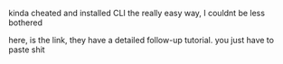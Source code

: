 kinda cheated and installed CLI the really easy way, I couldnt be less bothered

here, is the link, they have a detailed follow-up tutorial. you just have to paste shit